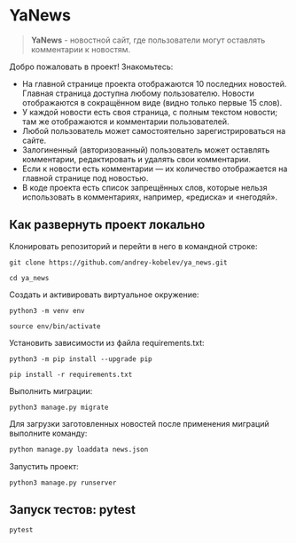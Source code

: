 # YaNews

> **YaNews** - новостной сайт, где пользователи могут оставлять комментарии к новостям.

Добро пожаловать в проект! Знакомьтесь:

- На главной странице проекта отображаются 10 последних новостей. Главная страница доступна любому пользователю. Новости отображаются в сокращённом виде (видно только первые 15 слов).
- У каждой новости есть своя страница, с полным текстом новости; там же отображаются и комментарии пользователей.
- Любой пользователь может самостоятельно зарегистрироваться на сайте.
- Залогиненный (авторизованный) пользователь может оставлять комментарии, редактировать и удалять свои комментарии.
- Если к новости есть комментарии — их количество отображается на главной странице под новостью.
- В коде проекта есть список запрещённых слов, которые нельзя использовать в комментариях, например, «редиска» и «негодяй».


## Как развернуть проект локально

Клонировать репозиторий и перейти в него в командной строке:

```
git clone https://github.com/andrey-kobelev/ya_news.git
```

```
cd ya_news
```

Cоздать и активировать виртуальное окружение:

```
python3 -m venv env  
```

```
source env/bin/activate  
```

Установить зависимости из файла requirements.txt:

```
python3 -m pip install --upgrade pip  
```

```
pip install -r requirements.txt  
```

Выполнить миграции:

```
python3 manage.py migrate  
```

Для загрузки заготовленных новостей после применения миграций выполните команду: 

```bash  
python manage.py loaddata news.json
```

Запустить проект:

```
python3 manage.py runserver  
```


## Запуск тестов: pytest

```
pytest
```

